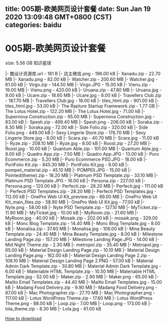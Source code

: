 
title: 005期-欧美网页设计套餐
date: Sun Jan 19 2020 13:09:48 GMT+0800 (CST)    
categories: baidu
---

# 005期-欧美网页设计套餐
size: 5.56 GB
 知识星球
 
|- 酷设计资源库.url - 181 B
|- 店主微信.png - 196.00 kB
|- Xanadu.zip - 22.70 MB
|- Xanadu.png - 82.00 kB
|- Watcher.zip - 200.60 MB
|- Watcher.jpg - 61.00 kB
|- Virgo.zip - 144.50 MB
|- Virgo.JPG - 15.00 kB
|- Vienu.zip - 19.00 MB
|- Vienu.png - 420.00 kB
|- Uruana.zip - 47.80 MB
|- Uruana.jpg - 9.00 kB
|- Ucare.zip - 18.60 MB
|- Ucare.jpg - 8.00 kB
|- Travellers Club.zip - 187.70 MB
|- Travellers Club.jpg - 16.00 kB
|- tiles_html.zip - 901.00 kB
|- tiles_html.jpg - 53.00 kB
|- The Rapture Startup Framework.zip - 1.77 GB
|- The Lotus Hotel.zip - 122.20 MB
|- The Lotus Hotel.jpg - 71.00 kB
|- Supernova Construction.zip - 95.00 MB
|- Supernova Construction.jpg - 83.00 kB
|- Spesh.zip - 499.40 MB
|- Spesh.png - 206.00 kB
|- Soraka.zip - 8.30 MB
|- Soraka.jpg - 72.00 kB
|- Side Folio.zip - 320.00 kB
|- Side Folio.png - 449.00 kB
|- Sexy Lingerie Store.zip - 176.70 MB
|- Sexy Lingerie Store.jpg - 8.00 kB
|- Scara.zip - 40.70 MB
|- Scara.jpg - 11.00 kB
|- Ryze.zip - 208.10 MB
|- Ryze.jpg - 8.00 kB
|- Roost.zip - 27.20 MB
|- Roost.jpg - 10.00 kB
|- Quantum Able.zip - 101.00 MB
|- Quantum Able.jpg - 8.00 kB
|- Quadro App.zip - 7.50 MB
|- Quadro App.JPG - 13.00 kB
|- Puro Ecommerce.zip - 5.20 MB
|- Puro Ecommerce PSD.JPG - 18.00 kB
|- PortFolio Kit.zip - 845.30 MB
|- PortFolio Kit.jpg - 9.00 kB
|- pompeii_material.zip - 45.10 MB
|- POMPEII.JPG - 15.00 kB
|- Pointed(theme).zip - 18.20 MB
|- Platinum PSD Template.zip - 33.10 MB
|- Platinum PSD Template.JPG - 16.00 kB
|- Persona.zip - 227.00 kB
|- Persona.png - 120.00 kB
|- Perfecti.zip - 28.20 MB
|- Perfecti.jpg - 111.00 kB
|- Perfecti PSD Templates.zip - 28.20 MB
|- Perfecti PSD Templates.jpg - 112.00 kB
|- OnePro Web UI Kit_preview.zip - 89.00 MB
|- OnePro Web UI Kit_main_files.zip - 58.90 MB
|- OnePro Web UI Kit.jpg - 77.00 kB
|- Nyte.png - 58.00 kB
|- Nyte PSD Template.zip - 127.10 MB
|- MyTicket.zip - 11.90 MB
|- MyTicket.jpg - 10.00 kB
|- MyRoom.zip - 21.60 MB
|- MyRoom.jpg - 40.00 kB
|- Mosaik.zip - 202.00 kB
|- mosaik.png - 329.00 kB
|- Monc Blog Template.zip - 14.40 MB
|- Monc Blog Template.jpg - 8.00 kB
|- Monalisa.zip - 37.60 MB
|- Monalisa.jpg - 106.00 kB
|- Mina Beauty Template.zip - 24.40 MB
|- Mina Beauty Template.jpg - 8.00 kB
|- Milestone Landing Page.zip - 157.20 MB
|- Milestone Landing Page.JPG - 14.00 kB
|- Mid Night Theme.zip - 2.30 MB
|- metropol.zip - 35.40 MB
|- Metropol.jpg - 65.00 kB
|- Material Design Landing Page.zip - 10.10 MB
|- Material Design Landing Page.png - 162.00 kB
|- Material Design Landing Page 2.zip - 108.10 MB
|- Material Design Landing Page 2.PNG - 57.00 kB
|- Material Admin Dark Template.zip - 30.80 MB
|- Material Admin Dark Template.jpg - 6.00 kB
|- Materiable HTML Template.zip - 10.50 MB
|- Materiable HTML Template.jpg - 52.00 kB
|- Maker.zip - 2.90 MB
|- Maker.png - 65.00 kB
|- Mailto Email Templates.zip - 44.40 MB
|- Mailto Email Templates.jpg - 15.00 kB
|- Madang Food Delivery.zip - 9.90 MB
|- Madang Food Delivery.png - 87.00 kB
|- Mac Photographer.zip - 27.70 MB
|- Mac Photographer.png - 117.00 kB
|- Lotus WordPress Theme.zip - 17.60 MB
|- Lotus WordPress Theme.png - 88.00 kB
|- Loop.zip - 7.00 MB
|- Loop.png - 173.00 kB
|- lola_theme.zip - 8.30 MB
|- Lola.jpg - 61.00 kB

[How to download](https://bpcam.bemobtrk.com/go/2ceec3aa-1ca2-46d6-b9ff-aaa5c184517c?jno=563)